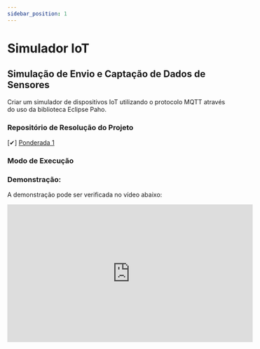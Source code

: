 ```yaml
---
sidebar_position: 1
---
```


# Simulador IoT

## Simulação de Envio e Captação de Dados de Sensores
Criar um simulador de dispositivos IoT utilizando o protocolo MQTT através do uso da biblioteca Eclipse Paho.

### Repositório de Resolução do Projeto

[✔] [Ponderada 1](https://github.com/gabInteli/M9-Inteli-Eng-Comp_Gabriela_Matias/tree/main/src/ponderada1)

###  Modo de Execução 



### Demonstração: 
A demonstração pode ser verificada no vídeo abaixo:  
<iframe width="560" height="315" src="https://www.youtube.com/embed/8cfrfNcGn1A?si=bEVPjYMh1F_axd_t" title="YouTube video player" frameborder="0" allow="accelerometer; autoplay; clipboard-write; encrypted-media; gyroscope; picture-in-picture; web-share" allowfullscreen></iframe>
